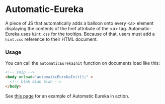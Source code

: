 # Automatic-Eureka
A piece of JS that automatically adds a balloon onto every &lt;a> element displaying the contents of the href attribute of the &lt;a&gt; tag.
Automatic-Eureka uses `hint.css` for the tooltips. Because of that, users must add a `hint.css` reference to their HTML document.

### Usage
You can call the `automaticEurekaInit` function on documents load like this:
```html
<!-- snip -->
<body onload="automaticEurekaInit();" >
  <!-- blah blah blah -->
</body>
```
See [this page](http://bit.ly/OnKeysAndCrypto) for an example of Automatic Eureka in action.
